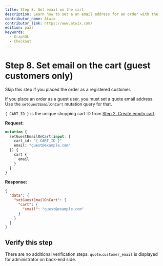 ```yaml
---
title: Step 8. Set email on the cart
description: Learn how to set a an email address for an order with the GraphQL API.
contributor_name: Atwix
contributor_link: https://www.atwix.com/
edition: paas
keywords:
  - GraphQL
  - Checkout
---
```


# Step 8. Set email on the cart (guest customers only)

<InlineAlert variant="success" slots="text" />

Skip this step if you placed the order as a registered customer.

If you place an order as a guest user, you must set a quote email address. Use the `setGuestEmailOnCart` mutation query for that.

`{ CART_ID }` is the unique shopping cart ID from [Step 2. Create empty cart](../../tutorials/checkout/add-product-to-cart.md).

**Request:**

```graphql
mutation {
  setGuestEmailOnCart(input: {
    cart_id: "{ CART_ID }"
    email: "guest@example.com"
  }) {
    cart {
      email
    }
  }
}
```

**Response:**

```json
{
  "data": {
    "setGuestEmailOnCart": {
      "cart": {
        "email": "guest@example.com"
      }
    }
  }
}
```

## Verify this step

There are no additional verification steps. `quote`.`customer_email` is displayed for administrator on back-end side.
